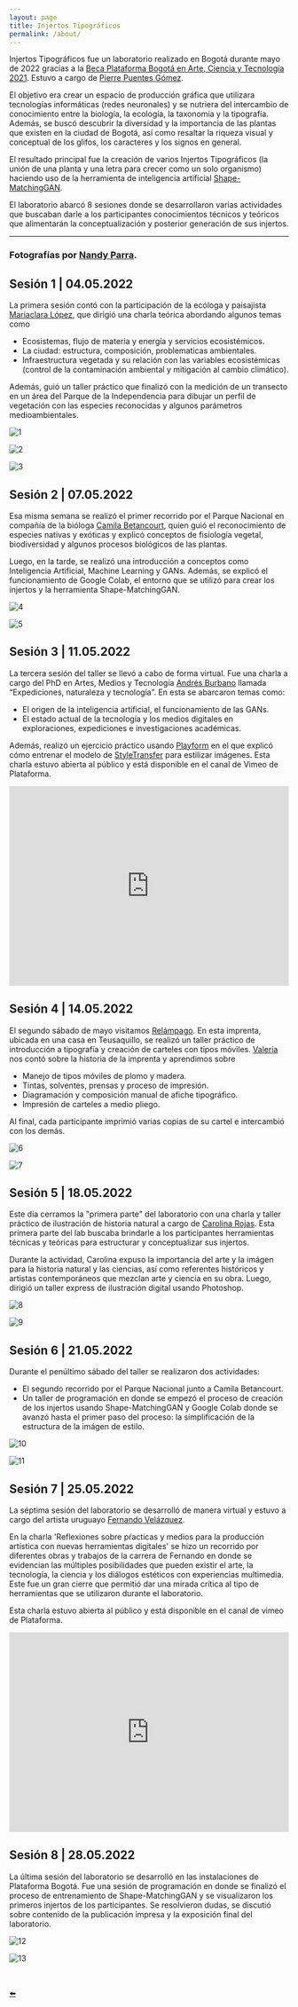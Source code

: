 ```yaml
---
layout: page
title: Injertos Tipográficos
permalink: /about/
---
```


Injertos Tipográficos fue un laboratorio realizado en Bogotá durante mayo de 2022 gracias a la [Beca Plataforma Bogotá en Arte, Ciencia y Tecnología 2021](https://plataformabogota.gov.co/). Estuvo a cargo de [Pierre Puentes Gómez](https://bejuco.co/).

El objetivo era crear un espacio de producción gráfica que utilizara tecnologías informáticas (redes neuronales) y se nutriera del intercambio de conocimiento entre la biología, la ecología, la taxonomía y la tipografía. Además, se buscó descubrir la diversidad y la importancia de las plantas que existen en la ciudad de Bogotá, así como resaltar la riqueza visual y conceptual de los glifos, los caracteres y los signos en general.

El resultado principal fue la creación de varios Injertos Tipográficos (la unión de una planta y una letra para crecer como un solo organismo) haciendo uso de la herramienta de inteligencia artificial [Shape-MatchingGAN](https://github.com/VITA-Group/ShapeMatchingGAN).

El laboratorio abarcó 8 sesiones donde se desarrollaron varias actividades que buscaban darle a los participantes conocimientos técnicos y teóricos que alimentarán la conceptualización y posterior generación de sus injertos.

---
### Fotografías por [Nandy Parra](https://www.instagram.com/nandyparra/).

## Sesión 1 | 04.05.2022

La primera sesión contó con la participación de la ecóloga y paisajista [Mariaclara López](https://www.instagram.com/mariapaloz/), que dirigió una charla teórica abordando algunos temas como


- Ecosistemas, flujo de materia y energía y servicios ecosistémicos.
- La ciudad: estructura, composición, problematicas ambientales.
- Infraestructura vegetada y su relación con las variables ecosistémicas (control de la contaminación ambiental y mitigación al cambio climático).

 Además, guió un taller práctico que finalizó con la medición de un transecto en un área del Parque de la Independencia para dibujar un perfil de vegetación con las especies reconocidas y algunos parámetros medioambientales.

![1](https://static.observableusercontent.com/files/3528465eb03078089c5878ba67751bc21b224261544c833c8c0b71d480b49cbaa57d971feda710b03a4ad30c3e51bdc61fa4f67979953e195cfb3ac12eac4b09)

![2](https://static.observableusercontent.com/files/5120dc94ea40ee1091f6307780ead49c23a5a5c46d04bca66300ff622401fa994e2aa79ea01a36ccf455ec6f422f10f56d1ec76a4b591ea2c1abb03cff410f19)

![3](https://static.observableusercontent.com/files/7cf5174d4f3094f1d0ff38066ad3b2fdc7c07e51019f84fa812e85b1432d94de30c45ac018ce04ccf2cbfb6168cc3681969f10f3c550c4e07ea87ffecc802957)

## Sesión 2 | 07.05.2022
Esa misma semana se realizó el primer recorrido por el Parque Nacional en compañía de la bióloga [Camila Betancourt](https://www.instagram.com/cami_betancourt_/), quien guió el reconocimiento de especies nativas y exóticas y explicó conceptos de fisiología vegetal, biodiversidad y algunos procesos biológicos de las plantas.

Luego, en la tarde, se realizó una introducción a conceptos como Inteligencia Artificial, Machine Learning y GANs. Además, se explicó el funcionamiento de Google Colab, el entorno que se utilizó para crear los injertos y la herramienta Shape-MatchingGAN.

![4](https://static.observableusercontent.com/files/d21da180271df90b7c28dbc7b2a8306db3e7688b53d09cc8664db77b78414f6ec2d634cfaad9390eb2a53c1b90093b4c9440b62e42994ddcaeb7e3922d764c83)

![5](https://static.observableusercontent.com/files/af38b97e18b51dc37f6beeb1b733d0ef5c95939e2d9d8406801f14a92ce6984d5df8a24b0fbb694e22188bf55cc79d2b36a6d3b64fcadbffd6971e518c0df2d1)

## Sesión 3 | 11.05.2022
La tercera sesión del taller se llevó a cabo de forma virtual. Fue una charla a cargo del PhD en Artes, Medios y Tecnología [Andrés Burbano](http://www.burbane.net/) llamada “Expediciones, naturaleza y tecnología”. En esta se abarcaron temas como:

- El origen de la inteligencia artificial, el funcionamiento de las GANs.
- El estado actual de la tecnología y los medios digitales en exploraciones, expediciones e investigaciones académicas.

Además, realizó un ejercicio práctico usando [Playform](https://www.playform.io/) en el que explicó cómo entrenar el modelo de [StyleTransfer](https://www.playform.io/style-transfer) para estilizar imágenes. Esta charla estuvo abierta al público y está disponible en el canal de Vimeo de Plataforma.

<iframe src="https://player.vimeo.com/video/716059128?h=83cb4d8d32" width="100%" height="360" frameborder="0" allow="autoplay; fullscreen; picture-in-picture" allowfullscreen></iframe>

## Sesión 4 | 14.05.2022
El segundo sábado de mayo visitamos [Relámpago](https://www.instagram.com/proyectorelampago/). En esta imprenta, ubicada en una casa en Teusaquillo, se realizó un taller práctico de introducción a tipografía y creación de carteles con tipos móviles. [Valeria](https://www.instagram.com/valeriagiraldorestrepo/) nos contó sobre la historia de la imprenta y aprendimos sobre

- Manejo de tipos móviles de plomo y madera.
- Tintas, solventes, prensas y proceso de impresión.
- Diagramación y composición manual de afiche tipográfico.
- Impresión de carteles a medio pliego.

Al final, cada participante imprimió varias copias de su cartel e intercambió con los demás.

![6](https://static.observableusercontent.com/files/fd3d99bc3325b62d9f4dbc5a6b8d4961b4a8b7247258592dbd8d7fb4cec33e9508384ff7ba9addf1d3689f39841375265d3b3ff4354c4f7261f2129868496f89)

![7](https://static.observableusercontent.com/files/020ce1a1ea071431eb9538db90af6a540496c41a6ea676ae203027f1adb414f6ba668fa0856b2b707749ea1e5138106b7c15a775a6c0944675b42b1978ce13f5)

## Sesión 5 | 18.05.2022
Este día cerramos la "primera parte" del laboratorio con una charla y taller práctico de ilustración de historia natural a cargo de [Carolina Rojas](https://www.instagram.com/gothsaveus/). Esta primera parte del lab buscaba brindarle a los participantes herramientas técnicas y teóricas para estructurar y conceptualizar sus injertos.

Durante la actividad, Carolina expuso la importancia del arte y la imágen para la historia natural y las ciencias, así como referentes históricos y artistas contemporáneos que mezclan arte y ciencia en su obra. Luego, dirigió un taller express de ilustración digital usando Photoshop.

![8](https://static.observableusercontent.com/files/9217744c20b484fda1aa92294810ae2361ce3e8625aa516b76c32180392aff1a9979fb2394d45aee5017c360181f562728e73c447e1211b1101bf62f335cc1ee)

![9](https://static.observableusercontent.com/files/86505fddcc796c22f52bc8ded0d29011073a9d90474884cd4d1f76ec954e69ee0c0e145a26ef2c3e9b4839c626e3b6abdb6f53d43afd0e4ffed3fd02d3df8a15)

## Sesión 6 | 21.05.2022
Durante el penúltimo sábado del taller se realizaron dos actividades:

- El segundo recorrido por el Parque Nacional junto a Camila Betancourt.
- Un taller de programación en donde se empezó el proceso de creación de los injertos usando Shape-MatchingGAN y Google Colab donde se avanzó hasta el primer paso del proceso: la simplificación de la estructura de la imágen de estilo.

![10](https://static.observableusercontent.com/files/41b026f122826c1dc45a29cc1af119f4a4476e4586a2f6bb63f31f8e99e2cf4d27620508b73239051a48ebc96918921ca88c8f8a7352292b561c248690eb43f2)

![11](https://static.observableusercontent.com/files/55ce87034d447583f2807b0fce823a833cb07c2bfd7cf31f99ec9a7a96c7653333fc81a114e2e65cab365e3f8f10204b4089a8e1346e69ce0a405052a8de73cd)

## Sesión 7 | 25.05.2022
La séptima sesión del laboratorio se desarrolló de manera virtual y estuvo a cargo del artista uruguayo [Fernando Velázquez](https://fernandovelazquez.art/).

En la charla 'Reflexiones sobre pŕacticas y medios para la producción artística con nuevas herramientas digitales' se hizo un recorrido por diferentes obras y trabajos de la carrera de Fernando en donde se evidencian las múltiples posibilidades que pueden existir el arte, la tecnología, la ciencia y los diálogos estéticos con experiencias multimedia. Este fue un gran cierre que permitió dar una mirada crítica al tipo de herramientas que se utilizaron durante el laboratorio.

Esta charla estuvo abierta al público y está disponible en el canal de vimeo de Plataforma.

<iframe src="https://player.vimeo.com/video/716152851?h=f12baac313" width="100%" height="360" frameborder="0" allow="autoplay; fullscreen; picture-in-picture" allowfullscreen></iframe>

## Sesión 8 | 28.05.2022
La última sesión del laboratorio se desarrolló en las instalaciones de Plataforma Bogotá. Fue una sesión de programación en donde se finalizó el proceso de entrenamiento de Shape-MatchingGAN y se visualizaron los primeros injertos de los participantes. Se resolvieron dudas, se discutió sobre contenido de la publicación impresa y la exposición final del laboratorio.

![12](https://static.observableusercontent.com/files/6ec372e306d3d3381fb0b8c482bf94b85c4373ed4e2ff9b2b7b5ebfa071220dcef076549b53df444a59d134473bdf6f8dec8cc4328c7d56e8ee4d4c3baf55f76)

![13](https://static.observableusercontent.com/files/a42d1b106dc14421ad8f922437758099f00705f3474a4d0eb6e87f5437afee491145220c04e7c1ffa4a6fdd0fed3c2f31f2414156a252c52371e7d3dda417222)

&nbsp;

[⬅️](/injertos/)